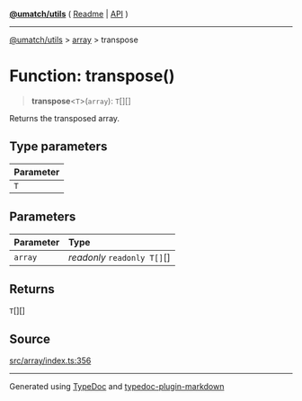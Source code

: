 [**@umatch/utils**](../../README.md) ( [Readme](../../README.md) \| [API](../../API.md) )

---

[@umatch/utils](../../API.md) > [array](../README.md) > transpose

# Function: transpose()

> **transpose**\<`T`\>(`array`): `T`[][]

Returns the transposed array.

## Type parameters

| Parameter |
| :-------- |
| `T`       |

## Parameters

| Parameter | Type                        |
| :-------- | :-------------------------- |
| `array`   | _readonly_ `readonly T[]`[] |

## Returns

`T`[][]

## Source

[src/array/index.ts:356](https://github.com/umatch-oficial/utils/blob/fe3e40a/src/array/index.ts#L356)

---

Generated using [TypeDoc](https://typedoc.org/) and [typedoc-plugin-markdown](https://www.npmjs.com/package/typedoc-plugin-markdown)
